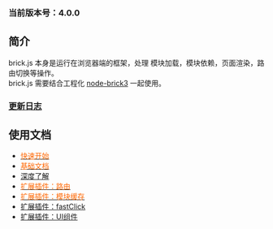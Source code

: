 ### 当前版本号：4.0.0  

## 简介
brick.js 本身是运行在浏览器端的框架，处理 模块加载，模块依赖，页面渲染，路由切换等操作。  
brick.js 需要结合工程化 [node-brick3](http://www.baidu.com) 一起使用。  

### [更新日志](doc.log.md)

## 使用文档
* [<font color=#FF6600 >快速开始</font>](doc.start.md)
* [<font color=#FF6600 >基础文档</font>](doc.base.md)
* [深度了解](doc.deep.md)
* [<font color=#FF6600 >扩展插件：路由</font>](doc.router.md)
* [<font color=#FF6600 >扩展插件：模块缓存</font>](doc.cache.md)
* [扩展插件：fastClick](doc.fastclick.md)
* [扩展插件：UI组件](doc.uicomponent.md)